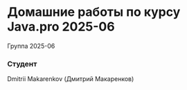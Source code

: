 # Домашние работы по курсу Java.pro 2025-06


Группа 2025-06

### Студент
Dmitrii Makarenkov (Дмитрий Макаренков)

